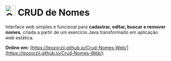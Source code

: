 # <img src="https://raw.githubusercontent.com/simple-icons/simple-icons/develop/icons/database.svg" width="32" alt="CRUD Icon"> CRUD de Nomes

Interface web simples e funcional para **cadastrar, editar, buscar e remover nomes**, criada a partir de um exercício Java transformado em aplicação web estática.

**Online em:** [https://leozorzii.github.io/Crud-Nomes-Web/](https://leozorzii.github.io/Crud-Nomes-Web/)
